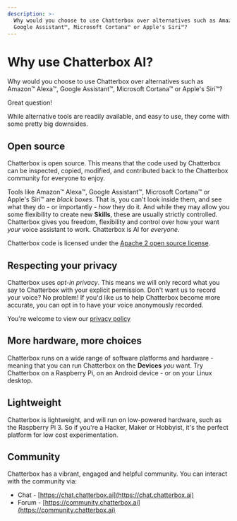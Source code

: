 ```yaml
---
description: >-
  Why would you choose to use Chatterbox over alternatives such as Amazon™ Alexa™,
  Google Assistant™, Microsoft Cortana™ or Apple's Siri™?
---
```


# Why use Chatterbox AI?

Why would you choose to use Chatterbox over alternatives such as Amazon™ Alexa™, Google Assistant™, Microsoft Cortana™ or Apple's Siri™?

Great question!

While alternative tools are readily available, and easy to use, they come with some pretty big downsides.

## Open source

Chatterbox is open source. This means that the code used by Chatterbox can be inspected, copied, modified, and contributed back to the Chatterbox community for everyone to enjoy.

Tools like Amazon™ Alexa™, Google Assistant™, Microsoft Cortana™ or Apple's Siri™ are _black boxes_. That is, you can't look inside them, and see what they do - or importantly - _how_ they do it. And while they may allow you some flexibility to create new **Skills**, these are usually strictly controlled. Chatterbox gives you freedom, flexibility and control over how your want _your_ voice assistant to work. Chatterbox is AI for _everyone_.

Chatterbox code is licensed under the [Apache 2 open source license](https://en.wikipedia.org/wiki/Apache_License).

## Respecting your privacy

Chatterbox uses _opt-in privacy_. This means we will only record what you say to Chatterbox with your explicit permission. Don't want us to record your voice? No problem! If you'd like us to help Chatterbox become more accurate, you can opt in to have your voice anonymously recorded.

You're welcome to view our [privacy policy](https://chatterbox.ai/privacy-policy/)

## More hardware, more choices

Chatterbox runs on a wide range of software platforms and hardware - meaning that you can run Chatterbox on the **Devices** _you_ want. Try Chatterbox on a Raspberry Pi, on an Android device - or on your Linux desktop.

## Lightweight

Chatterbox is lightweight, and will run on low-powered hardware, such as the Raspberry Pi 3. So if you're a Hacker, Maker or Hobbyist, it's the perfect platform for low cost experimentation.

## Community

Chatterbox has a vibrant, engaged and helpful community. You can interact with the community via:

* Chat - [https://chat.chatterbox.ai](https://chat.chatterbox.ai)
* Forum - [https://community.chatterbox.ai](https://community.chatterbox.ai)


